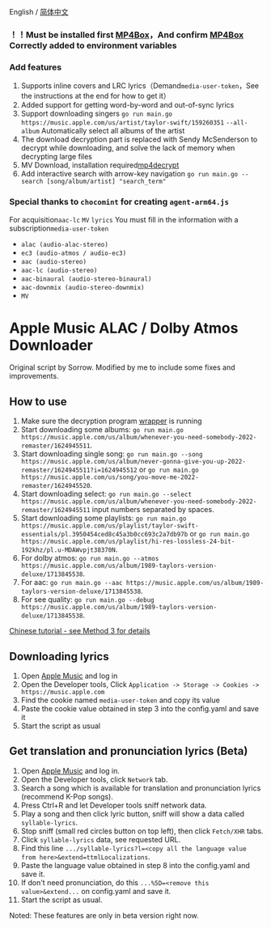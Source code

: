 English / [简体中文](./README-CN.md)

### ！！Must be installed first [MP4Box](https://gpac.io/downloads/gpac-nightly-builds/)，And confirm [MP4Box](https://gpac.io/downloads/gpac-nightly-builds/) Correctly added to environment variables

### Add features

1. Supports inline covers and LRC lyrics（Demand`media-user-token`，See the instructions at the end for how to get it）
2. Added support for getting word-by-word and out-of-sync lyrics
3. Support downloading singers `go run main.go https://music.apple.com/us/artist/taylor-swift/159260351` `--all-album` Automatically select all albums of the artist
4. The download decryption part is replaced with Sendy McSenderson to decrypt while downloading, and solve the lack of memory when decrypting large files
5. MV Download, installation required[mp4decrypt](https://www.bento4.com/downloads/)
6. Add interactive search with arrow-key navigation `go run main.go --search [song/album/artist] "search_term"`

### Special thanks to `chocomint` for creating `agent-arm64.js`

For acquisition`aac-lc` `MV` `lyrics` You must fill in the information with a subscription`media-user-token`

- `alac (audio-alac-stereo)`
- `ec3 (audio-atmos / audio-ec3)`
- `aac (audio-stereo)`
- `aac-lc (audio-stereo)`
- `aac-binaural (audio-stereo-binaural)`
- `aac-downmix (audio-stereo-downmix)`
- `MV`

# Apple Music ALAC / Dolby Atmos Downloader

Original script by Sorrow. Modified by me to include some fixes and improvements.

## How to use
1. Make sure the decryption program [wrapper](https://github.com/zhaarey/wrapper) is running
2. Start downloading some albums: `go run main.go https://music.apple.com/us/album/whenever-you-need-somebody-2022-remaster/1624945511`.
3. Start downloading single song: `go run main.go --song https://music.apple.com/us/album/never-gonna-give-you-up-2022-remaster/1624945511?i=1624945512` or `go run main.go https://music.apple.com/us/song/you-move-me-2022-remaster/1624945520`.
4. Start downloading select: `go run main.go --select https://music.apple.com/us/album/whenever-you-need-somebody-2022-remaster/1624945511` input numbers separated by spaces.
5. Start downloading some playlists: `go run main.go https://music.apple.com/us/playlist/taylor-swift-essentials/pl.3950454ced8c45a3b0cc693c2a7db97b` or `go run main.go https://music.apple.com/us/playlist/hi-res-lossless-24-bit-192khz/pl.u-MDAWvpjt38370N`.
6. For dolby atmos: `go run main.go --atmos https://music.apple.com/us/album/1989-taylors-version-deluxe/1713845538`.
7. For aac: `go run main.go --aac https://music.apple.com/us/album/1989-taylors-version-deluxe/1713845538`.
8. For see quality: `go run main.go --debug https://music.apple.com/us/album/1989-taylors-version-deluxe/1713845538`.

[Chinese tutorial - see Method 3 for details](https://telegra.ph/Apple-Music-Alac高解析度无损音乐下载教程-04-02-2)

## Downloading lyrics

1. Open [Apple Music](https://music.apple.com) and log in
2. Open the Developer tools, Click `Application -> Storage -> Cookies -> https://music.apple.com`
3. Find the cookie named `media-user-token` and copy its value
4. Paste the cookie value obtained in step 3 into the config.yaml and save it
5. Start the script as usual

## Get translation and pronunciation lyrics (Beta)

1. Open [Apple Music](https://beta.music.apple.com) and log in.
2. Open the Developer tools, click `Network` tab.
3. Search a song which is available for translation and pronunciation lyrics (recommend K-Pop songs).
4. Press Ctrl+R and let Developer tools sniff network data.
5. Play a song and then click lyric button, sniff will show a data called `syllable-lyrics`.
6. Stop sniff (small red circles button on top left), then click `Fetch/XHR` tabs.
7. Click `syllable-lyrics` data, see requested URL.
8. Find this line `.../syllable-lyrics?l=<copy all the language value from here>&extend=ttmlLocalizations`.
9. Paste the language value obtained in step 8 into the config.yaml and save it.
10. If don't need pronunciation, do this `...%5D=<remove this value>&extend...` on config.yaml and save it.
11. Start the script as usual.

Noted: These features are only in beta version right now.